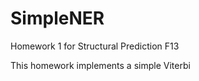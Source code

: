 SimpleNER
=========

Homework 1 for Structural Prediction F13

This homework implements a simple Viterbi
